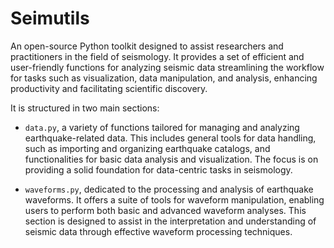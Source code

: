 # Seimutils
An open-source Python toolkit designed to assist researchers and practitioners in the field of seismology. It provides a set of efficient and user-friendly functions for analyzing seismic data streamlining the workflow for tasks such as visualization, data manipulation, and analysis, enhancing productivity and facilitating scientific discovery.

It is structured in two main sections:
- `data.py`, a variety of functions tailored for managing and analyzing earthquake-related data. This includes general tools for data handling, such as importing and organizing earthquake catalogs, and functionalities for basic data analysis and visualization. The focus is on providing a solid foundation for data-centric tasks in seismology.

- `waveforms.py`, dedicated to the processing and analysis of earthquake waveforms. It offers a suite of tools for waveform manipulation, enabling users to perform both basic and advanced waveform analyses. This section is designed to assist in the interpretation and understanding of seismic data through effective waveform processing techniques.